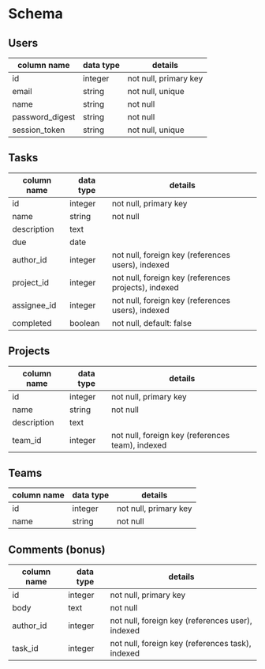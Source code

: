 # Schema

## Users
column name | data type | details
------------|-----------|-----------------------
id          | integer   | not null, primary key
email       | string    | not null, unique
name        |  string   | not null
password_digest    | string   | not null
session_token    | string   | not null, unique

## Tasks
column name | data type | details
------------|-----------|-----------------------
id          | integer   | not null, primary key
name        | string    | not null
description | text      |
due         | date      |
author_id  | integer   | not null, foreign key (references users), indexed
project_id  | integer   | not null, foreign key (references projects), indexed
assignee_id | integer   | not null, foreign key (references users), indexed
completed   | boolean   | not null, default: false

## Projects
column name | data type | details
------------|-----------|-----------------------
id          | integer   | not null, primary key
name        | string    | not null
description | text      |
team_id     | integer   | not null, foreign key (references team), indexed

## Teams
column name | data type | details
------------|-----------|-----------------------
id          | integer   | not null, primary key
name        | string    | not null

## Comments (bonus)
column name | data type | details
------------|-----------|-----------------------
id          | integer   | not null, primary key
body        | text      | not null
author_id   | integer   | not null, foreign key (references user), indexed
task_id     | integer   | not null, foreign key (references task), indexed

